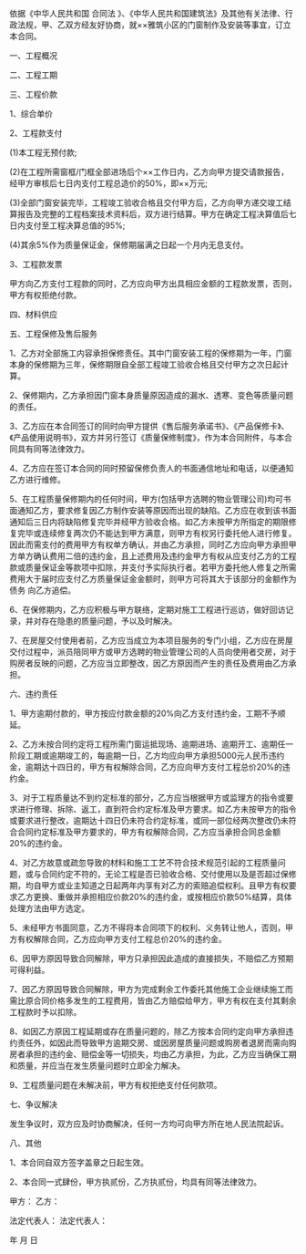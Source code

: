 
 


依据《中华人民共和国
合同法
》、《中华人民共和国建筑法》及其他有关法律、行政法规，甲、乙双方经友好协商，就&times;&times;雅筑小区的门窗制作及安装等事宜，订立本合同。


一、工程概况


二、工程工期


三、工程价款


1、综合单价


2、工程款支付


(1)本工程无预付款;


(2)在工程所需窗框/门框全部进场后个&times;&times;工作日内，乙方向甲方提交请款报告，经甲方审核后七日内支付工程总造价的50%，即&times;&times;万元;


(3)全部门窗安装完毕，工程竣工验收合格且交付甲方后，乙方向甲方递交竣工结算报告及完整的工程档案技术资料后，双方进行结算。甲方在确定工程决算值后七日内支付至工程决算总值的95%;


(4)其余5%作为质量保证金，保修期届满之日起一个月内无息支付。


3、工程款发票


甲方向乙方支付工程款的同时，乙方应向甲方出具相应金额的工程款发票，否则，甲方有权拒绝付款。


四、材料供应


五、工程保修及售后服务


1、乙方对全部施工内容承担保修责任。其中门窗安装工程的保修期为一年，门窗本身的保修期为三年，保修期限自全部工程竣工验收合格且交付甲方之次日起计算。


2、保修期内，乙方承担因门窗本身质量原因造成的漏水、透寒、变色等质量问题的责任。


3、乙方应在本合同签订的同时向甲方提供《售后服务承诺书》、《产品保修卡》、《产品使用说明书》，双方并另行签订《质量保修制度》，作为本合同附件，与本合同具有同等法律效力。


4、乙方应在签订本合同的同时预留保修负责人的书面通信地址和电话，以便通知乙方进行维修。


5、在工程质量保修期内的任何时间，甲方(包括甲方选聘的物业管理公司)均可书面通知乙方，要求修复因乙方制作安装等原因而出现的缺陷。乙方应在收到该书面通知后三日内将缺陷修复完毕并经甲方验收合格。如乙方未按甲方所指定的期限修复完毕或连续修复两次仍不能达到甲方满意，则甲方有权另行委托他人进行修复。因此而需支付的费用甲方有权单方确认，并由乙方承担，同时乙方应向甲方承担甲方单方确认费用二倍的违约金，且上述费用及违约金甲方有权从应支付乙方的工程款或质量保证金等款项中扣除，并支付予实际执行者。若甲方委托他人修复之所需费用大于届时应支付乙方质量保证金金额时，则甲方可将其大于该部分的金额作为
债务
向乙方追偿。


6、在保修期内，乙方应积极与甲方联络，定期对施工工程进行巡访，做好回访记录，并对存在隐患的质量问题，予以及时解决。


7、在房屋交付使用者前，乙方应当成立为本项目服务的专门小组，乙方应在房屋交付过程中，派员陪同甲方或甲方选聘的物业管理公司的人员向使用者交房，对于购房者反映的问题，乙方应当立即整改，因乙方原因而产生的责任及费用由乙方承担。


六、违约责任


1、甲方逾期付款的，甲方按应付款金额的20%向乙方支付违约金，工期不予顺延。


2、乙方未按合同约定将工程所需门窗运抵现场、逾期进场、逾期开工、逾期任一阶段工期或逾期竣工的，每逾期一日，乙方均应向甲方承担5000元人民币违约金，逾期达十四日的，甲方有权解除合同，乙方应向甲方支付工程总价20%的违约金。


3、对于工程质量达不到约定标准的部分，乙方应当根据甲方或监理方的指令或要求进行修理、拆除、返工，直到符合约定标准及甲方要求。如乙方未按甲方的指令或要求进行整改，逾期达十四日仍未符合约定标准，或同一部位经两次整改仍未符合合同约定标准及甲方要求的，甲方有权解除合同，乙方应当承担合同总金额20%的违约金。


4、对乙方故意或疏忽导致的材料和施工工艺不符合技术规范引起的工程质量问题，或与合同约定不符的，无论工程是否已验收合格、交付使用以及是否超过保修期，均自甲方或业主知道之日起两年内享有对乙方的索赔追偿权利。且甲方有权要求乙方更换、重做并承担相应价款20%的违约金，或按相应价款50%结算，具体处理方法由甲方选定。


5、未经甲方书面同意，乙方不得将本合同项下的权利、义务转让他人，否则，甲方有权解除合同，乙方应向甲方支付工程总价20%的违约金。


6、因甲方原因导致合同解除，甲方只承担因此造成的直接损失，不赔偿乙方预期可得利益。


7、因乙方原因导致合同解除，甲方为完成剩余工作委托其他施工企业继续施工而需比原合同价格多发生的工程费用，皆由乙方赔偿给甲方，甲方有权在支付其剩余工程款时予以扣除。


8、如因乙方原因工程延期或存在质量问题的，除乙方按本合同约定向甲方承担违约责任外，如因此而导致甲方逾期交房、或因房屋质量问题或购房者退房而需向购房者承担的违约金、赔偿金等一切损失，均由乙方承担，为此，乙方应当确保工期和质量，并应当在发生质量问题时立即全力解决。


9、工程质量问题在未解决前，甲方有权拒绝支付任何款项。


七、争议解决


发生争议时，双方应及时协商解决，任何一方均可向甲方所在地人民法院起诉。


八、其他


1、本合同自双方签字盖章之日起生效。


2、本合同一式肆份，甲方执贰份，乙方执贰份，均具有同等法律效力。


甲方：               乙方：


法定代表人：     法定代表人：


年 月 日
 


 

 
 
 
 
 
  


  
 

  


  


  
 
 
 
 

